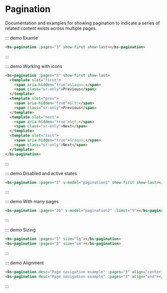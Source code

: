 <script>
export default {
  data () {
    return {
      pagination1: 3,
      pagination2: 5
    }
  }
}
</script>

# Pagination
Documentation and examples for showing pagination to indicate a series of related content exists across multiple pages.

::: demo Examle
```html
<bs-pagination :pages="3" show-first show-last></bs-pagination>
```
:::

::: demo Working with icons
```html
<bs-pagination :pages="3" show-first show-last>
  <template slot="first">
    <span aria-hidden="true">&laquo;</span>
    <span class="sr-only">Previous</span>
  </template>
  <template slot="prev">
    <span aria-hidden="true">&lt;</span>
    <span class="sr-only">Previous</span>
  </template>
  <template slot="next">
    <span aria-hidden="true">&gt;</span>
    <span class="sr-only">Next</span>
  </template>
  <template slot="last">
    <span aria-hidden="true">&raquo;</span>
    <span class="sr-only">Next</span>
  </template>
</bs-pagination>
```
:::

::: demo Disabled and active states
```html
<bs-pagination :pages="3" v-model="pagination1" show-first show-last></bs-pagination>
```
:::

::: demo With many pages
```html
<bs-pagination :pages="20" v-model="pagination2" :limit="9"></bs-pagination>
```
:::

::: demo Sizing
```html
<bs-pagination :pages="3" size="lg"></bs-pagination>
<bs-pagination :pages="3" size="sm"></bs-pagination>
```
:::

::: demo Alignment
```html
<bs-pagination desc="Page navigation example" :pages="3" align="center"></bs-pagination>
<bs-pagination desc="Page navigation example" :pages="3" align="end"></bs-pagination>
```
:::

